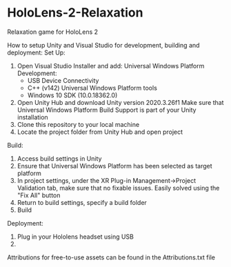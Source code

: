 # HoloLens-2-Relaxation
Relaxation game for HoloLens 2

How to setup Unity and Visual Studio for development, building and deployment:
Set Up:
1. Open Visual Studio Installer and add:
  Universal Windows Platform Development:
    - USB Device Connectivity
    - C++ (v142) Universal Windows Platform tools
    - Windows 10 SDK (10.0.18362.0)
2. Open Unity Hub and download Unity version 2020.3.26f1
  Make sure that Universal Windows Platform Build Support is part of your Unity installation
3. Clone this repository to your local machine
4. Locate the project folder from Unity Hub and open project

Build:
1. Access build settings in Unity
2. Ensure that Universal Windows Platform has been selected as target platform
3. In project settings, under the XR Plug-in Management->Project Validation tab, make sure that no fixable issues. Easily solved using the "Fix All" button
4. Return to build settings, specify a build folder
5. Build

Deployment:
1. Plug in your Hololens headset using USB
2. 

Attributions for free-to-use assets can be found in the Attributions.txt file
